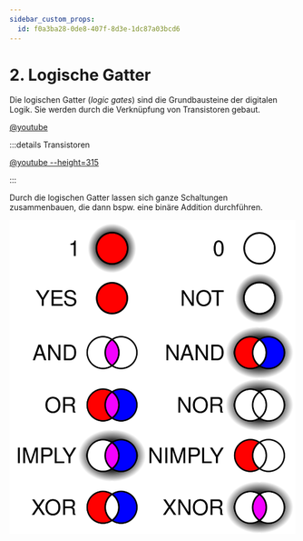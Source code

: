 ```yaml
---
sidebar_custom_props:
  id: f0a3ba28-0de8-407f-8d3e-1dc87a03bcd6
---
```



# 2. Logische Gatter

Die logischen Gatter (*logic gates*) sind die Grundbausteine der digitalen Logik. Sie werden durch die Verknüpfung von Transistoren gebaut.

[@youtube](https://www.youtube-nocookie.com/embed/OwS9aTE2Go4)

:::details Transistoren

[@youtube --height=315](https://www.youtube-nocookie.com/embed/5wIRJN3DN_8)

<Answer type="text" webKey="77218889-54e7-4ff2-ac32-10a2de6cb927" />

:::

Durch die logischen Gatter lassen sich ganze Schaltungen zusammenbauen, die dann bspw. eine binäre Addition durchführen.

![Diagramme logischer Gatter](images/00-logic_gates.svg)
